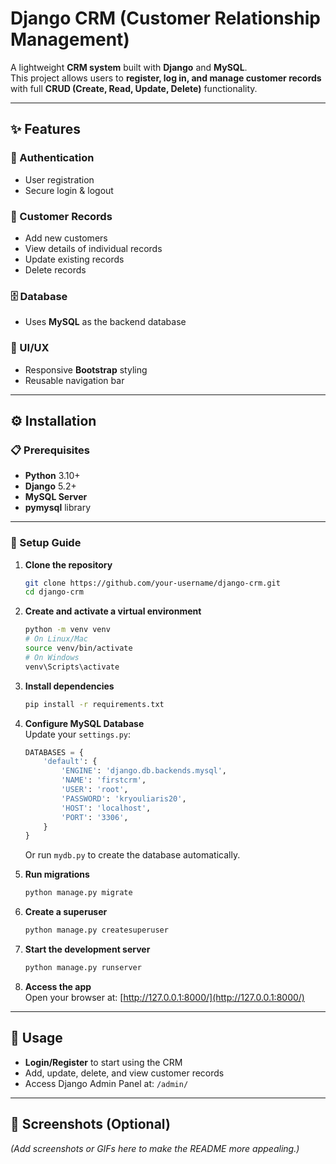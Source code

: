 # Django CRM (Customer Relationship Management)

A lightweight **CRM system** built with **Django** and **MySQL**.  
This project allows users to **register, log in, and manage customer records** with full **CRUD (Create, Read, Update, Delete)** functionality.  

---

## ✨ Features

### 🔐 Authentication
- User registration  
- Secure login & logout  

### 📂 Customer Records
- Add new customers  
- View details of individual records  
- Update existing records  
- Delete records  

### 🗄 Database
- Uses **MySQL** as the backend database  

### 🎨 UI/UX
- Responsive **Bootstrap** styling  
- Reusable navigation bar  

---

## ⚙️ Installation

### 📋 Prerequisites
- **Python** 3.10+  
- **Django** 5.2+  
- **MySQL Server**  
- **pymysql** library  

---

### 🚀 Setup Guide

1. **Clone the repository**
   ```bash
   git clone https://github.com/your-username/django-crm.git
   cd django-crm
   ```

2. **Create and activate a virtual environment**
   ```bash
   python -m venv venv
   # On Linux/Mac
   source venv/bin/activate
   # On Windows
   venv\Scripts\activate
   ```

3. **Install dependencies**
   ```bash
   pip install -r requirements.txt
   ```

4. **Configure MySQL Database**  
   Update your `settings.py`:
   ```python
   DATABASES = {
       'default': {
           'ENGINE': 'django.db.backends.mysql',
           'NAME': 'firstcrm',
           'USER': 'root',
           'PASSWORD': 'kryouliaris20',
           'HOST': 'localhost',
           'PORT': '3306',
       }
   }
   ```
   Or run `mydb.py` to create the database automatically.

5. **Run migrations**
   ```bash
   python manage.py migrate
   ```

6. **Create a superuser**
   ```bash
   python manage.py createsuperuser
   ```

7. **Start the development server**
   ```bash
   python manage.py runserver
   ```

8. **Access the app**  
   Open your browser at: [http://127.0.0.1:8000/](http://127.0.0.1:8000/)  

---

## 🎯 Usage
- **Login/Register** to start using the CRM  
- Add, update, delete, and view customer records  
- Access Django Admin Panel at: `/admin/`  

---

## 📌 Screenshots (Optional)
*(Add screenshots or GIFs here to make the README more appealing.)*  
